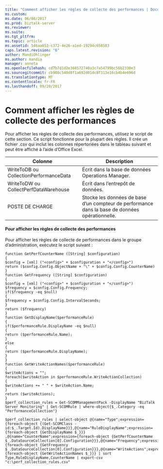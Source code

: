 ```yaml
---
title: "Comment afficher les règles de collecte des performances | Documents Microsoft"
ms.custom: 
ms.date: 06/08/2017
ms.prod: biztalk-server
ms.reviewer: 
ms.suite: 
ms.tgt_pltfrm: 
ms.topic: article
ms.assetid: 546aa853-c372-4e26-a1ed-19294c658583
caps.latest.revision: "6"
author: MandiOhlinger
ms.author: mandia
manager: anneta
ms.openlocfilehash: cd7b7d1d2e368572740a3c7a54799bc56b2330e3
ms.sourcegitcommit: cb908c540d8f1a692d01dc8f313e16cb4b4e696d
ms.translationtype: MT
ms.contentlocale: fr-FR
ms.lasthandoff: 09/20/2017
---
```

# <a name="how-to-display-performance-collection-rules"></a>Comment afficher les règles de collecte des performances
Pour afficher les règles de collecte des performances, utilisez le script de cette section. Ce script fonctionne pour la plupart des règles. Il crée un fichier .csv qui inclut les colonnes répertoriées dans le tableau suivant et peut être affiché à l’aide d’Office Excel.  
  
|Colonne| Description|  
|------------|-----------------|  
|WriteToDB ou CollectionPerformanceData|Écrit dans la base de données Operations Manager.|  
|WriteToDW ou CollectPerfDataWarehouse|Écrit dans l’entrepôt de données.|  
|POSTE DE CHARGE|Stocke les données de base d’un compteur de performance dans la base de données opérationnelle.|  
  
#### <a name="to-display-performance-collection-rules"></a>Pour afficher les règles de collecte des performances  
 Pour afficher les règles de collecte de performances dans le groupe d’administration, exécutez le script suivant :  
  
```  
function GetPerfCounterName ([String] $configuration)   
{   
$config = [xml] ("<config>" + $configuration + "</config>")   
return ($config.Config.ObjectName + "\" + $config.Config.CounterName)   
}   
function GetFrequency ([String] $configuration)   
{   
$config = [xml] ("<config>" + $configuration + "</config>")   
$frequency = $config.Config.Frequency;   
if($frequency -eq $null)   
{   
$frequency = $config.Config.IntervalSeconds;   
}   
return ($frequency)   
}   
function GetDisplayName($performanceRule)   
{   
if($performanceRule.DisplayName -eq $null)   
{   
return ($performanceRule.Name);   
}   
else   
{   
return ($performanceRule.DisplayName);   
}   
}   
function GetWriteActionNames($performanceRule)   
{   
$writeActions = "";   
foreach($writeAction in $performanceRule.WriteActionCollection)   
{   
$writeActions += " " + $writeAction.Name;   
}   
return ($writeActions);   
}   
$perf_collection_rules = Get-SCOMManagementPack -DisplayName "BizTalk Server Monitoring" | Get-SCOMRule | where-object{$_.Category -eq "PerformanceCollection"}  
  
$perf_collection_rules | select-object @{name="Type";expression={foreach-object {(Get-SCOMClass -id:$_.Target.Id).DisplayName}}},@{name="RuleDisplayName";expression={foreach-object {GetDisplayName $_}}} ,@{name="CounterName";expression={foreach-object {GetPerfCounterName $_.DataSourceCollection[0].Configuration}}},@{name="Frequency";expression={foreach-object {GetFrequency $_.DataSourceCollection[0].Configuration}}},@{name="WriteActions";expression={foreach-object {GetWriteActionNames $_}}} | sort Type,RuleDisplayName,CounterName | export-csv "c:\perf_collection_rules.csv"  
  
```